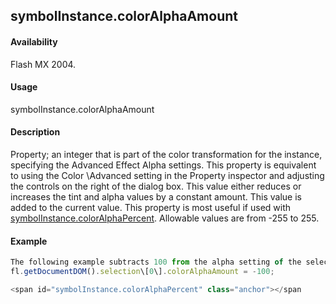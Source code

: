 ## symbolInstance.colorAlphaAmount

#### Availability

Flash MX 2004.

#### Usage

symbolInstance.colorAlphaAmount

#### Description

Property; an integer that is part of the color transformation for the instance, specifying the Advanced Effect Alpha settings. This property is equivalent to using the Color \Advanced setting in the Property inspector and adjusting the controls on the right of the dialog box. This value either reduces or increases the tint and alpha values by a constant amount. This value is added to the current value. This property is most useful if used with [symbolInstance.colorAlphaPercent](#!wielmic/developers-animatesdk-docs/test/SymbolInstance_object/symbolInstanc9.md). Allowable values are from -255 to 255.

#### Example

```javascript
The following example subtracts 100 from the alpha setting of the selected symbol instance:
fl.getDocumentDOM().selection\[0\].colorAlphaAmount = -100;

<span id="symbolInstance.colorAlphaPercent" class="anchor"></span
```